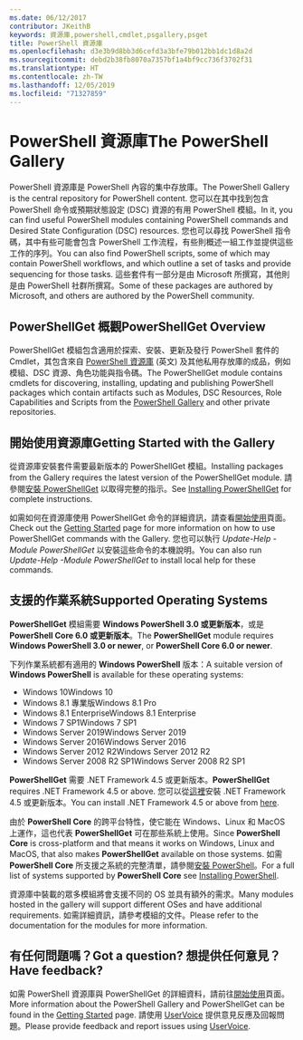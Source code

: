 ```yaml
---
ms.date: 06/12/2017
contributor: JKeithB
keywords: 資源庫,powershell,cmdlet,psgallery,psget
title: PowerShell 資源庫
ms.openlocfilehash: d3e3b9d8bb3d6cefd3a3bfe79b012bb1dc1d8a2d
ms.sourcegitcommit: debd2b38fb8070a7357bf1a4bf9cc736f3702f31
ms.translationtype: HT
ms.contentlocale: zh-TW
ms.lasthandoff: 12/05/2019
ms.locfileid: "71327859"
---
```

# <a name="the-powershell-gallery"></a><span data-ttu-id="cea46-103">PowerShell 資源庫</span><span class="sxs-lookup"><span data-stu-id="cea46-103">The PowerShell Gallery</span></span>

<span data-ttu-id="cea46-104">PowerShell 資源庫是 PowerShell 內容的集中存放庫。</span><span class="sxs-lookup"><span data-stu-id="cea46-104">The PowerShell Gallery is the central repository for PowerShell content.</span></span> <span data-ttu-id="cea46-105">您可以在其中找到包含 PowerShell 命令或預期狀態設定 (DSC) 資源的有用 PowerShell 模組。</span><span class="sxs-lookup"><span data-stu-id="cea46-105">In it, you can find useful PowerShell modules containing PowerShell commands and Desired State Configuration (DSC) resources.</span></span>
<span data-ttu-id="cea46-106">您也可以尋找 PowerShell 指令碼，其中有些可能會包含 PowerShell 工作流程，有些則概述一組工作並提供這些工作的序列。</span><span class="sxs-lookup"><span data-stu-id="cea46-106">You can also find PowerShell scripts, some of which may contain PowerShell workflows, and which outline a set of tasks and provide sequencing for those tasks.</span></span> <span data-ttu-id="cea46-107">這些套件有一部分是由 Microsoft 所撰寫，其他則是由 PowerShell 社群所撰寫。</span><span class="sxs-lookup"><span data-stu-id="cea46-107">Some of these packages are authored by Microsoft, and others are authored by the PowerShell community.</span></span>

## <a name="powershellget-overview"></a><span data-ttu-id="cea46-108">PowerShellGet 概觀</span><span class="sxs-lookup"><span data-stu-id="cea46-108">PowerShellGet Overview</span></span>

<span data-ttu-id="cea46-109">PowerShellGet 模組包含適用於探索、安裝、更新及發行 PowerShell 套件的 Cmdlet，其包含來自 [PowerShell 資源庫](https://www.PowerShellGallery.com) \(英文\) 及其他私用存放庫的成品，例如模組、DSC 資源、角色功能與指令碼。</span><span class="sxs-lookup"><span data-stu-id="cea46-109">The PowerShellGet module contains cmdlets for discovering, installing, updating and publishing PowerShell packages which contain artifacts such as Modules, DSC Resources, Role Capabilities and Scripts from the [PowerShell Gallery](https://www.PowerShellGallery.com) and other private repositories.</span></span>

## <a name="getting-started-with-the-gallery"></a><span data-ttu-id="cea46-110">開始使用資源庫</span><span class="sxs-lookup"><span data-stu-id="cea46-110">Getting Started with the Gallery</span></span>

<span data-ttu-id="cea46-111">從資源庫安裝套件需要最新版本的 PowerShellGet 模組。</span><span class="sxs-lookup"><span data-stu-id="cea46-111">Installing packages from the Gallery requires the latest version of the PowerShellGet module.</span></span>
<span data-ttu-id="cea46-112">請參閱[安裝 PowerShellGet](installing-psget.md) 以取得完整的指示。</span><span class="sxs-lookup"><span data-stu-id="cea46-112">See [Installing PowerShellGet](installing-psget.md) for complete instructions.</span></span>

<span data-ttu-id="cea46-113">如需如何在資源庫使用 PowerShellGet 命令的詳細資訊，請查看[開始使用](getting-started.md)頁面。</span><span class="sxs-lookup"><span data-stu-id="cea46-113">Check out the [Getting Started](getting-started.md) page for more information on how to use PowerShellGet commands with the Gallery.</span></span> <span data-ttu-id="cea46-114">您也可以執行 *Update-Help -Module PowerShellGet* 以安裝這些命令的本機說明。</span><span class="sxs-lookup"><span data-stu-id="cea46-114">You can also run *Update-Help -Module PowerShellGet* to install local help for these commands.</span></span>

## <a name="supported-operating-systems"></a><span data-ttu-id="cea46-115">支援的作業系統</span><span class="sxs-lookup"><span data-stu-id="cea46-115">Supported Operating Systems</span></span>

<span data-ttu-id="cea46-116">**PowerShellGet** 模組需要 **Windows PowerShell 3.0 或更新版本**，或是 **PowerShell Core 6.0 或更新版本**。</span><span class="sxs-lookup"><span data-stu-id="cea46-116">The **PowerShellGet** module requires **Windows PowerShell 3.0 or newer**, or **PowerShell Core 6.0 or newer**.</span></span>

<span data-ttu-id="cea46-117">下列作業系統都有適用的 **Windows PowerShell** 版本：</span><span class="sxs-lookup"><span data-stu-id="cea46-117">A suitable version of **Windows PowerShell** is available for these operating systems:</span></span>

- <span data-ttu-id="cea46-118">Windows 10</span><span class="sxs-lookup"><span data-stu-id="cea46-118">Windows 10</span></span>
- <span data-ttu-id="cea46-119">Windows 8.1 專業版</span><span class="sxs-lookup"><span data-stu-id="cea46-119">Windows 8.1 Pro</span></span>
- <span data-ttu-id="cea46-120">Windows 8.1 Enterprise</span><span class="sxs-lookup"><span data-stu-id="cea46-120">Windows 8.1 Enterprise</span></span>
- <span data-ttu-id="cea46-121">Windows 7 SP1</span><span class="sxs-lookup"><span data-stu-id="cea46-121">Windows 7 SP1</span></span>
- <span data-ttu-id="cea46-122">Windows Server 2019</span><span class="sxs-lookup"><span data-stu-id="cea46-122">Windows Server 2019</span></span>
- <span data-ttu-id="cea46-123">Windows Server 2016</span><span class="sxs-lookup"><span data-stu-id="cea46-123">Windows Server 2016</span></span>
- <span data-ttu-id="cea46-124">Windows Server 2012 R2</span><span class="sxs-lookup"><span data-stu-id="cea46-124">Windows Server 2012 R2</span></span>
- <span data-ttu-id="cea46-125">Windows Server 2008 R2 SP1</span><span class="sxs-lookup"><span data-stu-id="cea46-125">Windows Server 2008 R2 SP1</span></span>

<span data-ttu-id="cea46-126">**PowerShellGet** 需要 .NET Framework 4.5 或更新版本。</span><span class="sxs-lookup"><span data-stu-id="cea46-126">**PowerShellGet** requires .NET Framework 4.5 or above.</span></span> <span data-ttu-id="cea46-127">您可以從[這裡](https://msdn.microsoft.com/library/5a4x27ek.aspx)安裝 .NET Framework 4.5 或更新版本。</span><span class="sxs-lookup"><span data-stu-id="cea46-127">You can install .NET Framework 4.5 or above from [here](https://msdn.microsoft.com/library/5a4x27ek.aspx).</span></span>

<span data-ttu-id="cea46-128">由於 **PowerShell Core** 的跨平台特性，使它能在 Windows、Linux 和 MacOS 上運作，這也代表 **PowerShellGet** 可在那些系統上使用。</span><span class="sxs-lookup"><span data-stu-id="cea46-128">Since **PowerShell Core** is cross-platform and that means it works on Windows, Linux and MacOS, that also makes **PowerShellGet** available on those systems.</span></span> <span data-ttu-id="cea46-129">如需 **PowerShell Core** 所支援之系統的完整清單，請參閱[安裝 PowerShell](/powershell/scripting/setup/installing-powershell)。</span><span class="sxs-lookup"><span data-stu-id="cea46-129">For a full list of systems supported by **PowerShell Core** see [Installing PowerShell](/powershell/scripting/setup/installing-powershell).</span></span>

<span data-ttu-id="cea46-130">資源庫中裝載的眾多模組將會支援不同的 OS 並具有額外的需求。</span><span class="sxs-lookup"><span data-stu-id="cea46-130">Many modules hosted in the gallery will support different OSes and have additional requirements.</span></span> <span data-ttu-id="cea46-131">如需詳細資訊，請參考模組的文件。</span><span class="sxs-lookup"><span data-stu-id="cea46-131">Please refer to the documentation for the modules for more information.</span></span>

## <a name="got-a-question-have-feedback"></a><span data-ttu-id="cea46-132">有任何問題嗎？</span><span class="sxs-lookup"><span data-stu-id="cea46-132">Got a question?</span></span> <span data-ttu-id="cea46-133">想提供任何意見？</span><span class="sxs-lookup"><span data-stu-id="cea46-133">Have feedback?</span></span>

<span data-ttu-id="cea46-134">如需 PowerShell 資源庫與 PowerShellGet 的詳細資料，請前往[開始使用](getting-started.md)頁面。</span><span class="sxs-lookup"><span data-stu-id="cea46-134">More information about the PowerShell Gallery and PowerShellGet can be found in the [Getting Started](getting-started.md) page.</span></span> <span data-ttu-id="cea46-135">請使用 [UserVoice](http://windowsserver.uservoice.com/forums/301869-powershell) 提供意見反應及回報問題。</span><span class="sxs-lookup"><span data-stu-id="cea46-135">Please provide feedback and report issues using [UserVoice](http://windowsserver.uservoice.com/forums/301869-powershell).</span></span>
